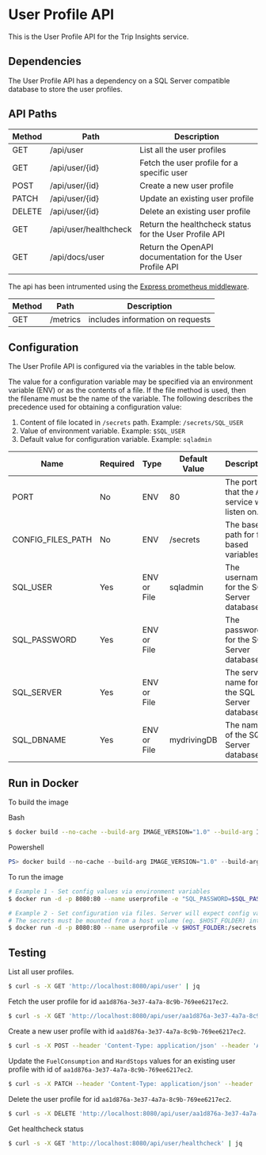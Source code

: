 # User Profile API

This is the User Profile API for the Trip Insights service.

## Dependencies

The User Profile API has a dependency on a SQL Server compatible database to store the user profiles.

## API Paths

| Method  | Path                   |Description                                                |
|---------|------------------------|-----------------------------------------------------------|
| GET     | /api/user              | List all the user profiles                                |
| GET     | /api/user/{id}         | Fetch the user profile for a specific user                |
| POST    | /api/user/{id}         | Create a new user profile                                 |
| PATCH   | /api/user/{id}         | Update an existing user profile                           |
| DELETE  | /api/user/{id}         | Delete an existing user profile                           |
| GET     | /api/user/healthcheck  | Return the healthcheck status for the User Profile API    |
| GET     | /api/docs/user         | Return the OpenAPI documentation for the User Profile API |


The api has been intrumented using the [Express prometheus middleware](https://www.npmjs.com/package/express-prometheus-middleware).  

| Method  | Path                          |Description                            |
|---------|-------------------------------|---------------------------------------|
| GET     | /metrics                      | includes information on requests    |

## Configuration

The User Profile API is configured via the variables in the table below.

The value for a configuration variable may be specified via an environment variable (ENV) or as the contents of a file. If the file method is used, then the filename must be the name of the variable. The following describes the precedence used for obtaining a configuration value:

1. Content of file located in `/secrets` path. Example: `/secrets/SQL_USER`
2. Value of environment variable. Example: `$SQL_USER`
3. Default value for configuration variable. Example: `sqladmin`

| Name                 | Required | Type        | Default Value | Description                                   |
|----------------------|----------|-------------|---------------|-----------------------------------------------|
| PORT                 | No       | ENV         | 80            | The port that the API service will listen on. |
| CONFIG_FILES_PATH    | No       | ENV         | /secrets      | The base path for file based variables.       |
| SQL_USER             | Yes      | ENV or File | sqladmin      | The username for the SQL Server database.     |
| SQL_PASSWORD         | Yes      | ENV or File |               | The password for the SQL Server database.     |
| SQL_SERVER           | Yes      | ENV or File |               | The server name for the SQL Server database.  |
| SQL_DBNAME           | Yes      | ENV or File | mydrivingDB   | The name of the SQL Server database.          |

## Run in Docker

To build the image

Bash
```bash
$ docker build --no-cache --build-arg IMAGE_VERSION="1.0" --build-arg IMAGE_CREATE_DATE="`date -u +"%Y-%m-%dT%H:%M:%SZ"`" --build-arg IMAGE_SOURCE_REVISION="`git rev-parse HEAD`" -f Dockerfile -t "tripinsights/userprofile:1.0" .
```

Powershell
```powershell
PS> docker build --no-cache --build-arg IMAGE_VERSION="1.0" --build-arg IMAGE_CREATE_DATE="$(Get-Date((Get-Date).ToUniversalTime()) -UFormat '%Y-%m-%dT%H:%M:%SZ')" --build-arg IMAGE_SOURCE_REVISION="$(git rev-parse HEAD)" -f Dockerfile -t "tripinsights/userprofile:1.0" .
```

To run the image

```bash
# Example 1 - Set config values via environment variables
$ docker run -d -p 8080:80 --name userprofile -e "SQL_PASSWORD=$SQL_PASSWORD" -e "SQL_SERVER=$SQL_SERVER" tripinsights/userprofile:1.0

# Example 2 - Set configuration via files. Server will expect config values in files like /secrets/SQL_USER.
# The secrets must be mounted from a host volume (eg. $HOST_FOLDER) into the /secrets container volume.
$ docker run -d -p 8080:80 --name userprofile -v $HOST_FOLDER:/secrets tripinsights/userprofile:1.0
```

## Testing

List all user profiles.

```bash
$ curl -s -X GET 'http://localhost:8080/api/user' | jq
```

Fetch the user profile for id `aa1d876a-3e37-4a7a-8c9b-769ee6217ec2`.

```bash
$ curl -s -X GET 'http://localhost:8080/api/user/aa1d876a-3e37-4a7a-8c9b-769ee6217ec2' | jq
```

Create a new user profile with id `aa1d876a-3e37-4a7a-8c9b-769ee6217ec2`.

```bash
$ curl -s -X POST --header 'Content-Type: application/json' --header 'Accept: application/json' -d '{ "Deleted": false, "FirstName": "Hacker","FuelConsumption": 0,"HardAccelerations": 0,"HardStops": 0, "LastName": "Test","MaxSpeed": 0,"ProfilePictureUri": "https://pbs.twimg.com/profile_images/1003946090146693122/IdMjh-FQ_bigger.jpg", "Ranking": 0,"Rating": 0, "TotalDistance": 0, "TotalTime": 0, "TotalTrips": 0,  "UserId": "hacker2" }' 'http://localhost:8080/api/user/aa1d876a-3e37-4a7a-8c9b-769ee6217ec2' | jq
```

Update the `FuelConsumption` and `HardStops` values for an existing user profile with id of `aa1d876a-3e37-4a7a-8c9b-769ee6217ec2`.

```bash
$ curl -s -X PATCH --header 'Content-Type: application/json' --header 'Accept: application/json' -d '{ "FuelConsumption":20, "HardStops":74371 }' 'http://localhost:8080/api/user/aa1d876a-3e37-4a7a-8c9b-769ee6217ec2' | jq
```

Delete the user profile for id `aa1d876a-3e37-4a7a-8c9b-769ee6217ec2`.

```bash
$ curl -s -X DELETE 'http://localhost:8080/api/user/aa1d876a-3e37-4a7a-8c9b-769ee6217ec2'
```

Get healthcheck status

```bash
$ curl -s -X GET 'http://localhost:8080/api/user/healthcheck' | jq
```